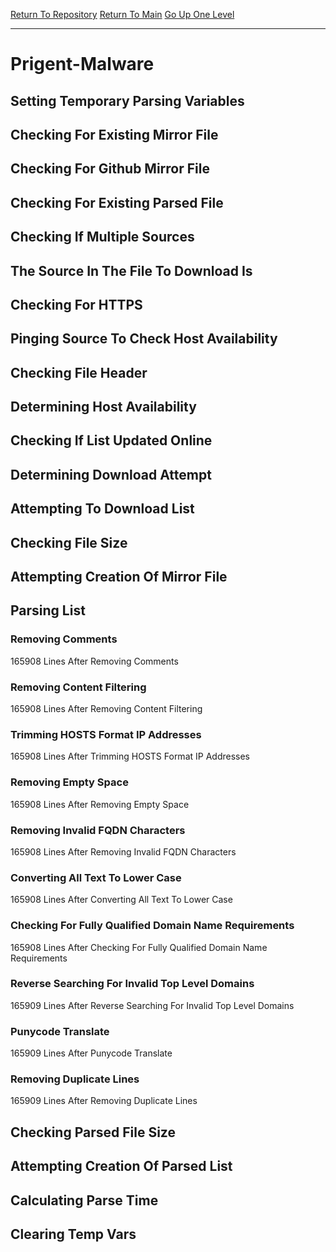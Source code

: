 [Return To Repository](https://github.com/deathbybandaid/piholeparser/)
[Return To Main](https://github.com/deathbybandaid/piholeparser/blob/master/RecentRunLogs/Mainlog.md)
[Go Up One Level](https://github.com/deathbybandaid/piholeparser/blob/master/RecentRunLogs/TopLevelScripts/30-Processing-External-Blacklists.md)
____________________________________
# Prigent-Malware
## Setting Temporary Parsing Variables
## Checking For Existing Mirror File
## Checking For Github Mirror File
## Checking For Existing Parsed File
## Checking If Multiple Sources
## The Source In The File To Download Is
## Checking For HTTPS
## Pinging Source To Check Host Availability
## Checking File Header
## Determining Host Availability
## Checking If List Updated Online
## Determining Download Attempt
## Attempting To Download List
## Checking File Size
## Attempting Creation Of Mirror File
## Parsing List
### Removing Comments
165908 Lines After Removing Comments
### Removing Content Filtering
165908 Lines After Removing Content Filtering
### Trimming HOSTS Format IP Addresses
165908 Lines After Trimming HOSTS Format IP Addresses
### Removing Empty Space
165908 Lines After Removing Empty Space
### Removing Invalid FQDN Characters
165908 Lines After Removing Invalid FQDN Characters
### Converting All Text To Lower Case
165908 Lines After Converting All Text To Lower Case
### Checking For Fully Qualified Domain Name Requirements
165908 Lines After Checking For Fully Qualified Domain Name Requirements
### Reverse Searching For Invalid Top Level Domains
165909 Lines After Reverse Searching For Invalid Top Level Domains
### Punycode Translate
165909 Lines After Punycode Translate
### Removing Duplicate Lines
165909 Lines After Removing Duplicate Lines
## Checking Parsed File Size
## Attempting Creation Of Parsed List
## Calculating Parse Time
## Clearing Temp Vars
